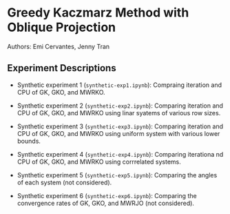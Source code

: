 # Greedy Kaczmarz Method with Oblique Projection 

Authors: Emi Cervantes, Jenny Tran

## Experiment Descriptions

*   Synthetic experiment 1 (`synthetic-exp1.ipynb`): Compraing iteration and CPU of GK, GKO, and MWRKO.

*   Synthetic experiment 2 (`synthetic-exp2.ipynb`): Comparing iteration and CPU of GK, GKO, and MWRKO using linar syatems of various row sizes.

*   Synthetic experiment 3 (`synthetic-exp3.ipynb`): Comparing iteration and CPU of GK, GKO, and MWRKO using uniform system with various lower bounds.

*   Synthetic experiment 4 (`synthetic-exp4.ipynb`): Comparing iterationa nd CPU of GK, GKO, and MWRKO using corrrelated systems.

*   Synthetic experiment 5 (`synthetic-exp5.ipynb`): Comparing the angles of each system (not considered).

*   Synthetic experiment 6 (`synthetic-exp6.ipynb`): Comparing the convergence rates of GK, GKO, and MWRJO (not considered).
